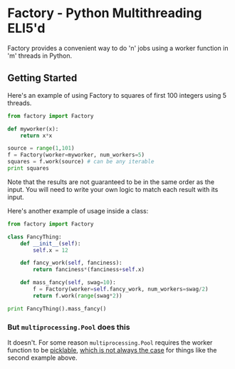 # Factory - Python Multithreading ELI5'd

Factory provides a convenient way to do 'n' jobs using a worker function in 'm' threads in Python.

## Getting Started

Here's an example of using Factory to squares of first 100 integers using 5 threads.

```python
from factory import Factory

def myworker(x):
    return x*x

source = range(1,101)
f = Factory(worker=myworker, num_workers=5)
squares = f.work(source) # can be any iterable
print squares
```

Note that the results are not guaranteed to be in the same order as the input. You will need to write your own logic to match each result with its input.

Here's another example of usage inside a class:

```python
from factory import Factory

class FancyThing:
    def __init__(self):
        self.x = 12

    def fancy_work(self, fanciness):
        return fanciness*(fanciness+self.x)

    def mass_fancy(self, swag=10):
        f = Factory(worker=self.fancy_work, num_workers=swag/2)
        return f.work(range(swag*2))

print FancyThing().mass_fancy()
```

### But `multiprocessing.Pool` does this

It doesn't. For some reason `multiprocessing.Pool` requires the worker function to be [picklable](http://stackoverflow.com/questions/1816958/), [which is not always the case](https://docs.python.org/2/library/pickle.html#what-can-be-pickled-and-unpickled) for things like the second example above.
